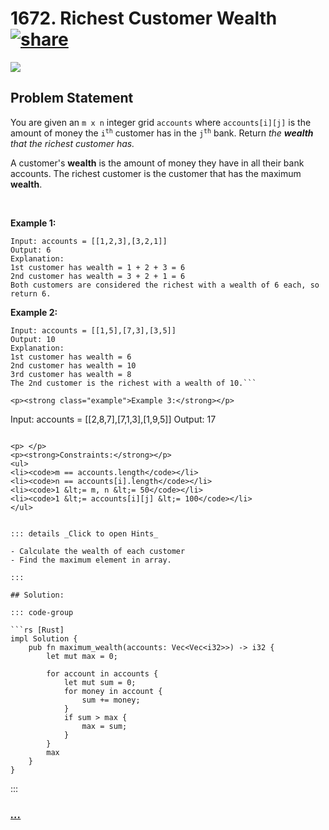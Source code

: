 # 1672. Richest Customer Wealth [![share]](https://leetcode.com/problems/richest-customer-wealth/)

![][easy]

## Problem Statement

<p>You are given an <code>m x n</code> integer grid <code>accounts</code> where <code>accounts[i][j]</code> is the amount of money the <code>i​​​​​<sup>​​​​​​th</sup>​​​​</code> customer has in the <code>j​​​​​<sup>​​​​​​th</sup></code>​​​​ bank. Return<em> the <strong>wealth</strong> that the richest customer has.</em></p>
<p>A customer's <strong>wealth</strong> is the amount of money they have in all their bank accounts. The richest customer is the customer that has the maximum <strong>wealth</strong>.</p>
<p> </p>
<p><strong class="example">Example 1:</strong></p>

```
Input: accounts = [[1,2,3],[3,2,1]]
Output: 6
Explanation:
1st customer has wealth = 1 + 2 + 3 = 6
2nd customer has wealth = 3 + 2 + 1 = 6
Both customers are considered the richest with a wealth of 6 each, so return 6.
```

<p><strong class="example">Example 2:</strong></p>

````
Input: accounts = [[1,5],[7,3],[3,5]]
Output: 10
Explanation:
1st customer has wealth = 6
2nd customer has wealth = 10
3rd customer has wealth = 8
The 2nd customer is the richest with a wealth of 10.```

<p><strong class="example">Example 3:</strong></p>

````

Input: accounts = [[2,8,7],[7,1,3],[1,9,5]]
Output: 17

````

<p> </p>
<p><strong>Constraints:</strong></p>
<ul>
<li><code>m == accounts.length</code></li>
<li><code>n == accounts[i].length</code></li>
<li><code>1 &lt;= m, n &lt;= 50</code></li>
<li><code>1 &lt;= accounts[i][j] &lt;= 100</code></li>
</ul>


::: details _Click to open Hints_

- Calculate the wealth of each customer
- Find the maximum element in array.

:::

## Solution:

::: code-group

```rs [Rust]
impl Solution {
    pub fn maximum_wealth(accounts: Vec<Vec<i32>>) -> i32 {
        let mut max = 0;

        for account in accounts {
            let mut sum = 0;
            for money in account {
                sum += money;
            }
            if sum > max {
                max = sum;
            }
        }
        max
    }
}

````

:::

### [_..._](#)

```

```

<!----------------------------------{ link }--------------------------------->

[share]: https://graph.org/file/3ea5234dda646b71c574a.png
[easy]: https://img.shields.io/badge/Difficulty-Easy-bright.svg
[medium]: https://img.shields.io/badge/Difficulty-Medium-yellow.svg
[hard]: https://img.shields.io/badge/Difficulty-Hard-red.svg
